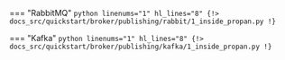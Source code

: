 === "RabbitMQ"
     ```python linenums="1" hl_lines="8"
     {!> docs_src/quickstart/broker/publishing/rabbit/1_inside_propan.py !}
     ```

=== "Kafka"
     ```python linenums="1" hl_lines="8"
     {!> docs_src/quickstart/broker/publishing/kafka/1_inside_propan.py !}
     ```
